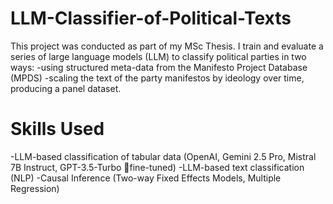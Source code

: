 # LLM-Classifier-of-Political-Texts

This project was conducted as part of my MSc Thesis. I train and evaluate a series of large language models (LLM) to classify political parties in two ways:
-using structured meta-data from the Manifesto Project Database (MPDS)
-scaling the text of the party manifestos by ideology over time, producing a panel dataset.

# Skills Used
-LLM-based classification of tabular data (OpenAI, Gemini 2.5 Pro, Mistral 7B Instruct, GPT-3.5-Turbo fine-tuned)
-LLM-based text classification (NLP)
-Causal Inference (Two-way Fixed Effects Models, Multiple Regression)


